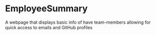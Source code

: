 # EmployeeSummary
 A webpage that displays  basic info of  have team-members allowing for quick access to emails and GitHub profiles
